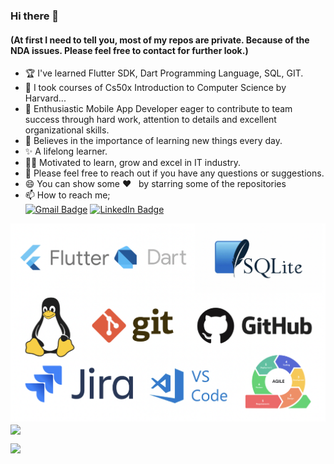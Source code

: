 ### Hi there 👋

#### (At first I need to tell you, most of my repos are private. Because of the NDA issues. Please feel free to contact for further look.)

-  🏆  I've learned Flutter SDK, Dart Programming Language, SQL, GIT.
-  🌱  I took courses of Cs50x Introduction to Computer Science by Harvard...
-  👯  Enthusiastic Mobile App Developer eager to contribute to team success through hard work, attention to details and excellent organizational skills.
-  📝  Believes in the importance of learning new things every day. 
-  ✨  A lifelong learner. 
-  👨‍💻  Motivated to learn, grow and excel in IT industry.
-  💬 Please feel free to reach out if you have any questions or suggestions.
-  😄 You can show some   ❤️  &nbsp; by starring some of the repositories
-  📫 How to reach me;<br>
[![Gmail Badge](https://img.shields.io/badge/Gmail-D14836?style=for-the-badge&logo=gmail&logoColor=white)](https://mail.google.com/mail/u/0/?hl=tr&tf=cm&fs=1&to=islamoktay34@gmail.com)
[![LinkedIn Badge](https://img.shields.io/badge/LinkedIn-0077B5?style=for-the-badge&logo=linkedin&logoColor=white)](https://www.linkedin.com/in/ahmetislamoktay/)

<img src="https://github.com/islamoktay/islamoktay/blob/main/ss.png?raw=true">
<img align="center" src="https://github-readme-stats.vercel.app/api/top-langs/?username=islamoktay&layout=compact&theme=merko" />


![](https://komarev.com/ghpvc/?username=islamoktay)
<br>

